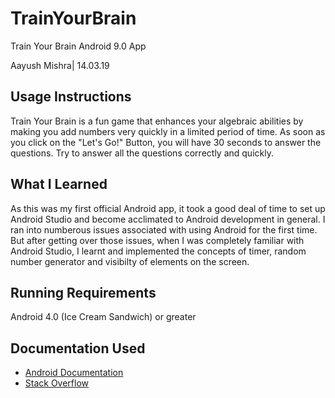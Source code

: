 # TrainYourBrain
Train Your Brain Android 9.0 App

Aayush Mishra| 14.03.19

## Usage Instructions
Train Your Brain is a fun game that enhances your algebraic abilities by making you add numbers very quickly in a limited period of time. As soon as you click on the "Let's Go!" Button, you will have 30 seconds to answer the questions. Try to answer all the questions correctly and quickly.

## What I Learned
As this was my first official Android app, it took a good deal of time to set up Android Studio and become acclimated to Android development in general. I ran into numberous issues associated with using Android for the first time.
But after getting over those issues, when I was completely familiar with Android Studio, I learnt and implemented the concepts of timer, random number generator and visibilty of elements on the screen.

## Running Requirements
Android 4.0 (Ice Cream Sandwich) or greater

## Documentation Used
* [Android Documentation](https://developer.android.com/training/basics/firstapp)
* [Stack Overflow](https://stackoverflow.com/)

